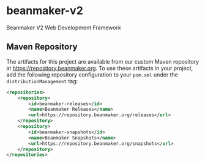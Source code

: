 # beanmaker-v2
Beanmaker V2 Web Development Framework


## Maven Repository
The artifacts for this project are available from our custom Maven repository at https://repository.beanmaker.org.
To use these artifacts in your project, add the following repository configuration to your `pom.xml`
under the `distributionManagement` tag:

```xml
<repositories>
    <repository>
        <id>beanmaker-releases</id>
        <name>Beanmaker Releases</name>
        <url>https://repository.beanmaker.org/releases</url>
    </repository>
    <repository>
        <id>beanmaker-snapshots</id>
        <name>Beanmaker Snapshots</name>
        <url>https://repository.beanmaker.org/snapshots</url>
    </repository>
</repositories>
```
